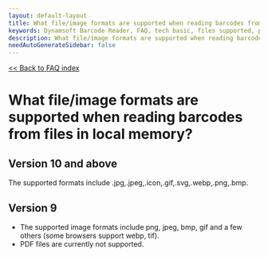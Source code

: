 ```yaml
---
layout: default-layout
title: What file/image formats are supported when reading barcodes from files in local memory?
keywords: Dynamsoft Barcode Reader, FAQ, tech basic, files supported, pdf
description: What file/image formats are supported when reading barcodes from files in local memory?
needAutoGenerateSidebar: false
---
```


[<< Back to FAQ index](../index.md#configuration)

# What file/image formats are supported when reading barcodes from files in local memory?

## Version 10 and above
The supported formats include .jpg,.jpeg,.icon,.gif,.svg,.webp,.png,.bmp.

## Version 9
- The supported image formats include png, jpeg, bmp, gif and a few others (some browsers support webp, tif).
- PDF files are currently not supported.
